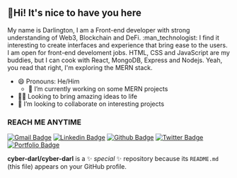 ## :wave:Hi! It's nice to have you here 

<p> My name is Darlington, I am a Front-end developer with strong understanding of Web3, Blockchain and DeFi. :man_technologist: I find it interesting to create interfaces and experience that bring ease to the users. I am open for front-end develoment jobs. HTML, CSS and JavaScript are my buddies, but I can cook with React, MongoDB, Express and Nodejs. Yeah, you read that right, I'm exploring the MERN stack.</p>

- 😄 Pronouns: He/Him
  - 🔭 I’m currently working on some MERN projects
- :man_office_worker: Looking to bring amazing ideas to life
- 👯 I’m looking to collaborate on interesting projects

### REACH ME ANYTIME

[![Gmail Badge](https://img.shields.io/badge/-chisommuorah@gmail.com-c14438?style=flat&logo=Gmail&logoColor=white&link=mailto:chisommuorah@gmail.com)](mailto:chisommuorah@gmail.com)
[![Linkedin Badge](https://img.shields.io/badge/-LinkedIn-0e76a8?style=flat&logo=Linkedin&logoColor=white&link=https://www.linkedin.com/in/chi-muorah-6a8515193/)](https://www.linkedin.com/in/chi-muorah-6a8515193/) [![Github Badge](https://img.shields.io/badge/-chysomm62-grey?style=flat&logo=github&logoColor=white&link=https://github.com/chysomm62/)](https://www.github.com/chysomm62/) [![Twitter Badge](https://img.shields.io/badge/-preda-00acee?style=flat&logo=twitter&logoColor=white&link=https://twitter.com/chisompreda/)](https://www.twitter.com/chisompreda/) [![Portfolio Badge](https://img.shields.io/badge/portfolio-web-blue?style=flat&link=https://chysomm62.github.io/)](https://chysomm62.github.io/)

**cyber-darl/cyber-darl** is a ✨ _special_ ✨ repository because its `README.md` (this file) appears on your GitHub profile.
